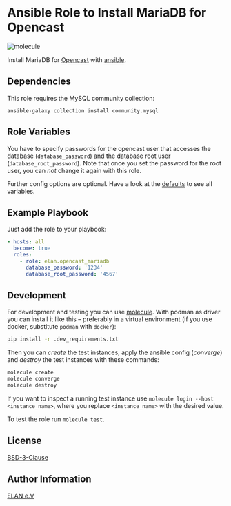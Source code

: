 # Ansible Role to Install MariaDB for Opencast

![molecule](https://github.com/elan-ev/opencast_mariadb/actions/workflows/molecule.yml/badge.svg)

Install MariaDB for [Opencast](https://opencast.org/) with [ansible](https://docs.ansible.com/).

## Dependencies

This role requires the MySQL community collection:

```
ansible-galaxy collection install community.mysql
```

## Role Variables

You have to specify passwords for the opencast user that accesses the database (`database_password`)
and the database root user (`database_root_password`).
Note that once you set the password for the root user, you can _not_ change it again with this role.

Further config options are optional.
Have a look at the [defaults](defaults/main.yml) to see all variables.

## Example Playbook

Just add the role to your playbook:

```yaml
- hosts: all
  become: true
  roles:
    - role: elan.opencast_mariadb
      database_password: '1234'
      database_root_password: '4567'
```

## Development

For development and testing you can use [molecule](https://molecule.readthedocs.io/en/latest/).
With podman as driver you can install it like this – preferably in a virtual environment (if you use docker, substitute `podman` with `docker`):

```bash
pip install -r .dev_requirements.txt
```

Then you can *create* the test instances, apply the ansible config (*converge*) and *destroy* the test instances with these commands:

```bash
molecule create
molecule converge
molecule destroy
```

If you want to inspect a running test instance use `molecule login --host <instance_name>`, where you replace `<instance_name>` with the desired value.

To test the role run `molecule test`.

## License

[BSD-3-Clause](LICENSE)

## Author Information

[ELAN e.V](https://elan-ev.de/)
